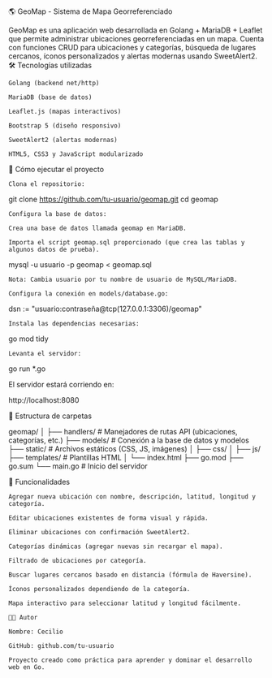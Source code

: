 🌎 GeoMap - Sistema de Mapa Georreferenciado

GeoMap es una aplicación web desarrollada en Golang + MariaDB + Leaflet que permite administrar ubicaciones georreferenciadas en un mapa.
Cuenta con funciones CRUD para ubicaciones y categorías, búsqueda de lugares cercanos, íconos personalizados y alertas modernas usando SweetAlert2.
🛠️ Tecnologías utilizadas

    Golang (backend net/http)

    MariaDB (base de datos)

    Leaflet.js (mapas interactivos)

    Bootstrap 5 (diseño responsivo)

    SweetAlert2 (alertas modernas)

    HTML5, CSS3 y JavaScript modularizado

🚀 Cómo ejecutar el proyecto

    Clona el repositorio:

git clone https://github.com/tu-usuario/geomap.git
cd geomap

    Configura la base de datos:

    Crea una base de datos llamada geomap en MariaDB.

    Importa el script geomap.sql proporcionado (que crea las tablas y algunos datos de prueba).

mysql -u usuario -p geomap < geomap.sql

    Nota: Cambia usuario por tu nombre de usuario de MySQL/MariaDB.

    Configura la conexión en models/database.go:

dsn := "usuario:contraseña@tcp(127.0.0.1:3306)/geomap"

    Instala las dependencias necesarias:

go mod tidy

    Levanta el servidor:

go run *.go

El servidor estará corriendo en:

http://localhost:8080

📂 Estructura de carpetas

geomap/
│
├── handlers/        # Manejadores de rutas API (ubicaciones, categorías, etc.)
├── models/          # Conexión a la base de datos y modelos
├── static/          # Archivos estáticos (CSS, JS, imágenes)
│   ├── css/
│   ├── js/
├── templates/       # Plantillas HTML
│   └── index.html
├── go.mod
├── go.sum
└── main.go          # Inicio del servidor

🎯 Funcionalidades

    Agregar nueva ubicación con nombre, descripción, latitud, longitud y categoría.

    Editar ubicaciones existentes de forma visual y rápida.

    Eliminar ubicaciones con confirmación SweetAlert2.

    Categorías dinámicas (agregar nuevas sin recargar el mapa).

    Filtrado de ubicaciones por categoría.

    Buscar lugares cercanos basado en distancia (fórmula de Haversine).

    Íconos personalizados dependiendo de la categoría.

    Mapa interactivo para seleccionar latitud y longitud fácilmente.

    👨‍💻 Autor

    Nombre: Cecilio

    GitHub: github.com/tu-usuario

    Proyecto creado como práctica para aprender y dominar el desarrollo web en Go.
